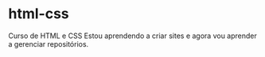 # html-css
 Curso de HTML e CSS
Estou aprendendo a criar sites e agora vou aprender a gerenciar repositórios.